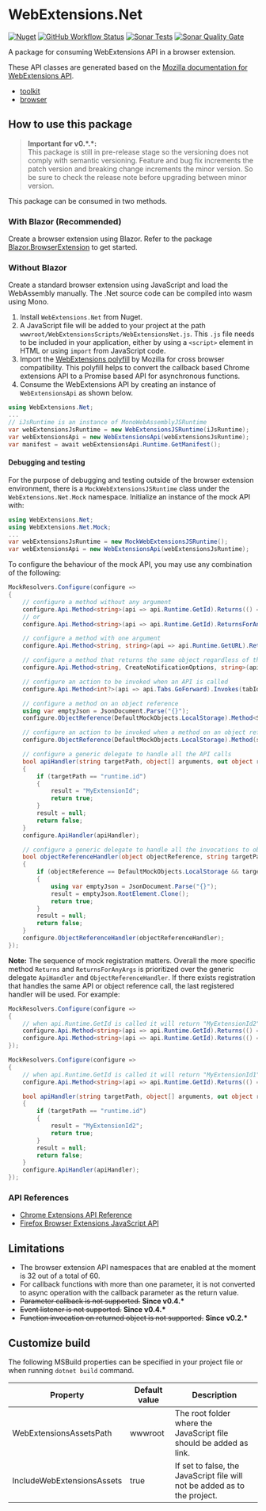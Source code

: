 # WebExtensions.Net
[![Nuget](https://img.shields.io/nuget/v/WebExtensions.Net?style=flat-square&color=blue)](https://www.nuget.org/packages/WebExtensions.Net/)
[![GitHub Workflow Status](https://img.shields.io/github/workflow/status/mingyaulee/WebExtensions.Net/Build?style=flat-square&color=blue)](https://github.com/mingyaulee/WebExtensions.Net/actions/workflows/WebExtensions.Net-Build.yml)
[![Sonar Tests](https://img.shields.io/sonar/tests/WebExtensions.Net?compact_message&server=https%3A%2F%2Fsonarcloud.io&style=flat-square)](https://sonarcloud.io/dashboard?id=WebExtensions.Net)
[![Sonar Quality Gate](https://img.shields.io/sonar/quality_gate/WebExtensions.Net?server=https%3A%2F%2Fsonarcloud.io&style=flat-square)](https://sonarcloud.io/dashboard?id=WebExtensions.Net)

A package for consuming WebExtensions API in a browser extension.

These API classes are generated based on the [Mozilla documentation for WebExtensions API](https://firefox-source-docs.mozilla.org/toolkit/components/extensions/webextensions/index.html).

- [toolkit](https://searchfox.org/mozilla-central/source/toolkit/components/extensions/ext-toolkit.json)
- [browser](https://searchfox.org/mozilla-central/source/browser/components/extensions/ext-browser.json)

## How to use this package

> **Important for v0.\*.\*:**<br />
> This package is still in pre-release stage so the versioning does not comply with semantic versioning. Feature and bug fix increments the patch version and breaking change increments the minor version. So be sure to check the release note before upgrading between minor version.

This package can be consumed in two methods.

### With Blazor (Recommended)
Create a browser extension using Blazor. Refer to the package [Blazor.BrowserExtension](https://github.com/mingyaulee/Blazor.BrowserExtension) to get started.

### Without Blazor
Create a standard browser extension using JavaScript and load the WebAssembly manually. The .Net source code can be compiled into wasm using Mono.

1. Install `WebExtensions.Net` from Nuget.
2. A JavaScript file will be added to your project at the path `wwwroot/WebExtensionsScripts/WebExtensionsNet.js`. This `.js` file needs to be included in your  application, either by using a `<script>` element in HTML or using `import` from JavaScript code.
3. Import the [WebExtensions polyfill](https://github.com/mozilla/webextension-polyfill) by Mozilla for cross browser compatibility. This polyfill helps to convert the callback based Chrome extensions API to a Promise based API for asynchronous functions.
4. Consume the WebExtensions API by creating an instance of `WebExtensionsApi` as shown below.

```csharp
using WebExtensions.Net;
...
// iJsRuntime is an instance of MonoWebAssemblyJSRuntime
var webExtensionsJsRuntime = new WebExtensionsJSRuntime(iJsRuntime);
var webExtensionsApi = new WebExtensionsApi(webExtensionsJsRuntime);
var manifest = await webExtensionsApi.Runtime.GetManifest();
```

#### Debugging and testing
For the purpose of debugging and testing outside of the browser extension environment, there is a `MockWebExtensionsJSRuntime` class under the `WebExtensions.Net.Mock` namespace.
Initialize an instance of the mock API with:
```csharp
using WebExtensions.Net;
using WebExtensions.Net.Mock;
...
var webExtensionsJsRuntime = new MockWebExtensionsJSRuntime();
var webExtensionsApi = new WebExtensionsApi(webExtensionsJsRuntime);
```

To configure the behaviour of the mock API, you may use any combination of the following:
```csharp
MockResolvers.Configure(configure =>
{
    // configure a method without any argument
    configure.Api.Method<string>(api => api.Runtime.GetId).Returns(() => "MyExtensionId");
    // or
    configure.Api.Method<string>(api => api.Runtime.GetId).ReturnsForAnyArgs("MyExtensionId");

    // configure a method with one argument
    configure.Api.Method<string, string>(api => api.Runtime.GetURL).Returns(path => builder.HostEnvironment.BaseAddress + path);

    // configure a method that returns the same object regardless of the arguments
    configure.Api.Method<string, CreateNotificationOptions, string>(api => api.Notifications.Create).ReturnsForAnyArgs("NotificationId");

    // configure an action to be invoked when an API is called
    configure.Api.Method<int?>(api => api.Tabs.GoForward).Invokes(tabId => { /* Do something with tabId */ });

    // configure a method on an object reference
    using var emptyJson = JsonDocument.Parse("{}");
    configure.ObjectReference(DefaultMockObjects.LocalStorage).Method<StorageAreaGetKeys, JsonElement>(storage => storage.Get).ReturnsForAnyArgs(emptyJson.RootElement.Clone());

    // configure an action to be invoked when a method on an object reference is called
    configure.ObjectReference(DefaultMockObjects.LocalStorage).Method(storage => storage.Clear).Invokes(() => { /* Do something */ });

    // configure a generic delegate to handle all the API calls
    bool apiHandler(string targetPath, object[] arguments, out object result)
    {
        if (targetPath == "runtime.id")
        {
            result = "MyExtensionId";
            return true;
        }
        result = null;
        return false;
    }
    configure.ApiHandler(apiHandler);

    // configure a generic delegate to handle all the invocations to object references
    bool objectReferenceHandler(object objectReference, string targetPath, object[] arguments, out object result)
    {
        if (objectReference == DefaultMockObjects.LocalStorage && targetPath == "get")
        {
            using var emptyJson = JsonDocument.Parse("{}");
            result = emptyJson.RootElement.Clone();
            return true;
        }
        result = null;
        return false;
    }
    configure.ObjectReferenceHandler(objectReferenceHandler);
});
```

**Note:** The sequence of mock registration matters.
Overall the more specific method `Returns` and `ReturnsForAnyArgs` is prioritized over the generic delegate `ApiHandler` and `ObjectReferenceHandler`.
If there exists registration that handles the same API or object reference call, the last registered handler will be used.
For example:
```csharp
MockResolvers.Configure(configure =>
{
    // when api.Runtime.GetId is called it will return "MyExtensionId2"
    configure.Api.Method<string>(api => api.Runtime.GetId).Returns(() => "MyExtensionId1");
    configure.Api.Method<string>(api => api.Runtime.GetId).Returns(() => "MyExtensionId2");
});
```
```csharp
MockResolvers.Configure(configure =>
{
    // when api.Runtime.GetId is called it will return "MyExtensionId1", even though the generic API handler is registered last, the more specific method registration is prioritized.
    configure.Api.Method<string>(api => api.Runtime.GetId).Returns(() => "MyExtensionId1");

    bool apiHandler(string targetPath, object[] arguments, out object result)
    {
        if (targetPath == "runtime.id")
        {
            result = "MyExtensionId2";
            return true;
        }
        result = null;
        return false;
    }
    configure.ApiHandler(apiHandler);
});
```

### API References
- [Chrome Extensions API Reference](https://developer.chrome.com/docs/extensions/reference/)
- [Firefox Browser Extensions JavaScript API](https://developer.mozilla.org/en-US/docs/Mozilla/Add-ons/WebExtensions/API)

## Limitations

- The browser extension API namespaces that are enabled at the moment is 32 out of a total of 60.
- For callback functions with more than one parameter, it is not converted to async operation with the callback parameter as the return value.
- ~~Parameter callback is not supported.~~ __Since v0.4.*__
- ~~Event listener is not supported.~~ __Since v0.4.*__
- ~~Function invocation on returned object is not supported.~~ __Since v0.2.*__

## Customize build

The following MSBuild properties can be specified in your project file or when running `dotnet build` command.

| Property                  | Default value | Description                                                               |
| ------------------------- | ------------- | ------------------------------------------------------------------------- |
| WebExtensionsAssetsPath    | wwwroot       | The root folder where the JavaScript file should be added as link.        |
| IncludeWebExtensionsAssets | true          | If set to false, the JavaScript file will not be added as to the project. |